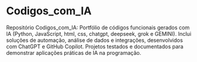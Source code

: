 # Codigos_com_IA
Repositório Codigos_com_IA: Portfólio de códigos funcionais gerados com IA (Python, JavaScript, html, css, chatgpt, deepseek, grok e GEMINI). Inclui soluções de automação, análise de dados e integrações, desenvolvidos com ChatGPT e GitHub Copilot. Projetos testados e documentados para demonstrar aplicações práticas de IA na programação.
